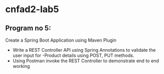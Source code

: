 # cnfad2-lab5
## Program no 5:
Create a Spring Boot Application using Maven Plugin
- Write a REST Controller API using Spring Annotations to validate the user input for -Product details using POST, PUT methods.
- Using Postman invoke the REST Controller to demonstrate end to end working
